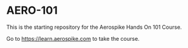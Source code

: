 # AERO-101
This is the starting repository for the Aerospike Hands On 101 Course.

Go to https://learn.aerospike.com to take the course. 


